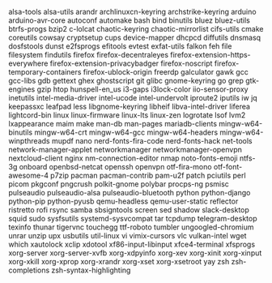 alsa-tools
alsa-utils
arandr
archlinuxcn-keyring
archstrike-keyring
arduino
arduino-avr-core
autoconf
automake
bash
bind
binutils
bluez
bluez-utils
btrfs-progs
bzip2
c-lolcat
chaotic-keyring
chaotic-mirrorlist
cifs-utils
cmake
coreutils
cowsay
cryptsetup
cups
device-mapper
dhcpcd
diffutils
dnsmasq
dosfstools
dunst
e2fsprogs
efitools
evtest
exfat-utils
falkon
feh
file
filesystem
findutils
firefox
firefox-decentraleyes
firefox-extension-https-everywhere
firefox-extension-privacybadger
firefox-noscript
firefox-temporary-containers
firefox-ublock-origin
freerdp
galculator
gawk
gcc
gcc-libs
gdb
gettext
ghex
ghostscript
git
glibc
gnome-keyring
go
grep
gtk-engines
gzip
htop
hunspell-en_us
i3-gaps
i3lock-color
iio-sensor-proxy
inetutils
intel-media-driver
intel-ucode
intel-undervolt
iproute2
iputils
iw
jq
keepassxc
leafpad
less
libgnome-keyring
libheif
libva-intel-driver
liferea
lightcord-bin
linux
linux-firmware
linux-lts
linux-zen
logrotate
lsof
lvm2
lxappearance
maim
make
man-db
man-pages
mariadb-clients
mingw-w64-binutils
mingw-w64-crt
mingw-w64-gcc
mingw-w64-headers
mingw-w64-winpthreads
mupdf
nano
nerd-fonts-fira-code
nerd-fonts-hack
net-tools
network-manager-applet
networkmanager
networkmanager-openvpn
nextcloud-client
nginx
nm-connection-editor
nmap
noto-fonts-emoji
ntfs-3g
onboard
openbsd-netcat
openssh
openvpn
otf-fira-mono
otf-font-awesome-4
p7zip
pacman
pacman-contrib
pam-u2f
patch
pciutils
perl
picom
pkgconf
pngcrush
polkit-gnome
polybar
procps-ng
psmisc
pulseaudio
pulseaudio-alsa
pulseaudio-bluetooth
python
python-django
python-pip
python-pyusb
qemu-headless
qemu-user-static
reflector
ristretto
rofi
rsync
samba
sbsigntools
screen
sed
shadow
slack-desktop
squid
sudo
sysfsutils
systemd-sysvcompat
tar
tcpdump
telegram-desktop
texinfo
thunar
tigervnc
touchegg
ttf-roboto
tumbler
ungoogled-chromium
unrar
unzip
upx
usbutils
util-linux
vi
vimix-cursors
vlc
vulkan-intel
wget
which
xautolock
xclip
xdotool
xf86-input-libinput
xfce4-terminal
xfsprogs
xorg-server
xorg-server-xvfb
xorg-xdpyinfo
xorg-xev
xorg-xinit
xorg-xinput
xorg-xkill
xorg-xprop
xorg-xrandr
xorg-xset
xorg-xsetroot
yay
zsh
zsh-completions
zsh-syntax-highlighting

